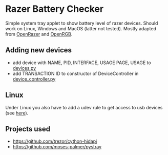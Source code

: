 # Razer Battery Checker

Simple system tray applet to show battery level of razer devices. Should work on Linux, Windows and MacOS (latter not tested). Mostly adapted from [OpenRazer](https://github.com/openrazer/openrazer) and [OpenRGB](https://github.com/CalcProgrammer1/OpenRGB).

## Adding new devices

* add device with NAME, PID, INTERFACE, USAGE PAGE, USAGE to [devices.py](/devices.py)
* add TRANSACTION ID to constructor of DeviceController in [device_controller.py](/device_controller.py)

## Linux

Under Linux you also have to add a udev rule to get access to usb devices (see [here](https://github.com/libusb/hidapi/blob/master/udev/69-hid.rules)).

## Projects used

* https://github.com/trezor/cython-hidapi
* https://github.com/moses-palmer/pystray
